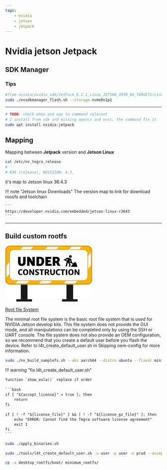 ```yaml
---
tags:
    - nvidia
    - jetson
    - jetpack
---
```


# Nvidia jetson Jetpack

## SDK Manager

### Tips

```bash title="install from cli"
#from nvidia/nvidia_sdk/JetPack_6.2.1_Linux_JETSON_ORIN_NX_TARGETS/Linux_for_Tegra
sudo ./nvsdkmanager_flash.sh --storage nvme0n1p1
```

---

```bash
# TODO: check when and way to command relevant
# I install from sdk and missing opencv and nvcc, the command fix it
sudo apt install nvidia-jetpack
```

## Mapping 
Mapping between **Jetpack** version and **Jetson Linux**

```bash
cat /etc/nv_tegra_release
#
# R36 (release), REVISION: 4.3,
```

it's map to Jetson linux 36.4.3

!!! note "Jetson linux Downloads"
    The version map to link for download roosfs and toolchain
    
    ```
    https://developer.nvidia.com/embedded/jetson-linux-r3643
    ```
     

---

## Build custom rootfs

![](docs/assets/images/under_construction.png)

[Root file System](https://docs.nvidia.com/jetson/archives/r35.1/DeveloperGuide/text/SD/RootFileSystem.html)

The minimal root file system is the basic root file system that is used for NVIDIA Jetson develop kits. This file system does not provide the GUI mode, and all manipulations can be completed only by using the SSH or UART console. The file system does not also provide an OEM configuration, so we recommend that you create a default user before you flash the device. Refer to l4t_create_default_user.sh in Skipping oem-config for more information.

```bash
sudo ./nv_build_samplefs.sh --abi aarch64 --distro ubuntu --flavor minimal --version jammy
```

!!! warning "fix l4t_create_default_user.sh"

    function `show_eula()` replace if order

    ```bash
    if [ "${accept_license}" = true ]; then
		return
	fi
	
	if [ ! -f "${license_file}" ] && [ ! -f "${license_gz_file}" ]; then
		echo "ERROR: Cannot find the Tegra software license agreement"
		exit 1
	fi
    ```

     
```bash 
sudo ./apply_binaries.sh
```

```bash
sudo ./tools/l4t_create_default_user.sh -u user -p user -n prod --accept-license
```

```bash
cp -a desktop_rootfs/boot/ minimum_rootfs/
```